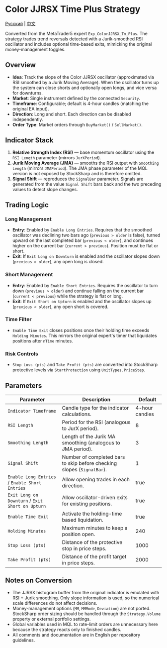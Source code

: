 # Color JJRSX Time Plus Strategy
[Русский](README_ru.md) | [中文](README_cn.md)

Converted from the MetaTrader5 expert `Exp_ColorJJRSX_Tm_Plus`. The strategy trades trend reversals detected with a Jurik-smoothed RSI oscillator and includes optional time-based exits, mimicking the original money-management toggles.

## Overview

- **Idea**: Track the slope of the Color JJRSX oscillator (approximated via RSI smoothed by a Jurik Moving Average). When the oscillator turns up the system can close shorts and optionally open longs, and vice versa for downturns.
- **Market**: Single instrument defined by the connected `Security`.
- **Timeframe**: Configurable; default is 4-hour candles (matching the original EA input).
- **Direction**: Long and short. Each direction can be disabled independently.
- **Order Type**: Market orders through `BuyMarket()` / `SellMarket()`.

## Indicator Stack

1. **Relative Strength Index (RSI)** — base momentum oscillator using the `RSI Length` parameter (mirrors `JurXPeriod`).
2. **Jurik Moving Average (JMA)** — smooths the RSI output with `Smoothing Length` (mirrors `JMAPeriod`). The JMA phase parameter of the MQL version is not exposed by StockSharp and is therefore omitted.
3. **Signal Shift** — reproduces the `SignalBar` parameter. Signals are generated from the value `Signal Shift` bars back and the two preceding values to detect slope changes.

## Trading Logic

### Long Management
- **Entry**: Enabled by `Enable Long Entries`. Requires that the smoothed oscillator was declining two bars ago (`previous > older` is false), turned upward on the last completed bar (`previous < older`), and continues higher on the current bar (`current > previous`). Position must be flat or short.
- **Exit**: If `Exit Long on Downturn` is enabled and the oscillator slopes down (`previous > older`), any open long is closed.

### Short Management
- **Entry**: Enabled by `Enable Short Entries`. Requires the oscillator to turn down (`previous > older`) and continue falling on the current bar (`current < previous`) while the strategy is flat or long.
- **Exit**: If `Exit Short on Upturn` is enabled and the oscillator slopes up (`previous < older`), any open short is covered.

### Time Filter
- `Enable Time Exit` closes positions once their holding time exceeds `Holding Minutes`. This mirrors the original expert's timer that liquidates positions after `nTime` minutes.

### Risk Controls
- `Stop Loss (pts)` and `Take Profit (pts)` are converted into StockSharp protective levels via `StartProtection` using `UnitTypes.PriceStep`.

## Parameters

| Parameter | Description | Default |
|-----------|-------------|---------|
| `Indicator Timeframe` | Candle type for the indicator calculations. | 4-hour candles |
| `RSI Length` | Period for the RSI (analogous to JurX period). | 8 |
| `Smoothing Length` | Length of the Jurik MA smoothing (analogous to JMA period). | 3 |
| `Signal Shift` | Number of completed bars to skip before checking slopes (`SignalBar`). | 1 |
| `Enable Long Entries` / `Enable Short Entries` | Allow opening trades in each direction. | true |
| `Exit Long on Downturn` / `Exit Short on Upturn` | Allow oscillator-driven exits for existing positions. | true |
| `Enable Time Exit` | Activate the holding-time based liquidation. | true |
| `Holding Minutes` | Maximum minutes to keep a position open. | 240 |
| `Stop Loss (pts)` | Distance of the protective stop in price steps. | 1000 |
| `Take Profit (pts)` | Distance of the profit target in price steps. | 2000 |

## Notes on Conversion

- The JJRSX histogram buffer from the original indicator is emulated with RSI + Jurik smoothing. Only slope information is used, so the numerical scale differences do not affect decisions.
- Money-management options (`MM`, `MMMode`, `Deviation`) are not ported. StockSharp order sizing should be handled through the `Strategy.Volume` property or external portfolio settings.
- Global variables used in MQL to rate-limit orders are unnecessary here because the strategy reacts only to finished candles.
- All comments and documentation are in English per repository guidelines.

